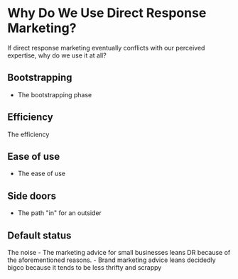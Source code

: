 # Why Do We Use Direct Response Marketing?

If direct response marketing eventually conflicts with our perceived expertise, why do we use it at all?

## Bootstrapping

- The bootstrapping phase

## Efficiency

The efficiency

## Ease of use
- The ease of use

## Side doors

- The path "in" for an outsider

## Default status

The noise
	- The marketing advice for small businesses leans DR because of the aforementioned reasons.
	- Brand marketing advice leans decidedly bigco because it tends to be less thrifty and scrappy